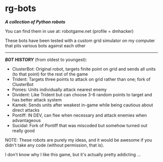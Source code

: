 rg-bots
=======

***A collection of Python robots***

You can find them in use at: robotgame.net (profile = dmhacker)

These bots have been tested with a custom grid simulator on my computer that pits various bots against each other

--------------------------------------------------------------------------------------------------------------------------

___BOT HISTORY___ (from oldest to youngest):

  - ClusterBot: Original robot, targets finite point on grid and sends all units (to that point) for the rest of the game
  - Trident: Targets three points to attack on grid rather than one; fork of ClusterBot
  - Ponies: Units individually attack nearest enemy
  - Divident: Like Trident but can choose 3-6 random points to target and has better attack system
  - Kamek: Sends units after weakest in-game while being cautious about direct attacks
  - Pontiff: IN DEV, can flee when necessary and attack enemies when advantageous
  - Sucidal: Fork of Pontiff that was miscoded but somehow turned out really good

NOTE: These robots are purely my ideas, and it would be awesome if you didn't take any code (without permission, that is).

I don't know why I like this game, but it's actually pretty addicting ...

